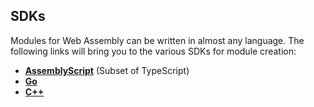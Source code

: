 ## SDKs

Modules for Web Assembly can be written in almost any language. The following links will bring you to the various SDKs for module creation:

* [**AssemblyScript**](https://github.com/solo-io/proxy-runtime/tree/93e2dd3e7613f56ddd1035cc2a9dbb9f7fd3cade) (Subset of TypeScript)
* [**Go**](https://github.com/mathetake/proxy-wasm-go)
* [**C++**](https://github.com/proxy-wasm/proxy-wasm-cpp-sdk)